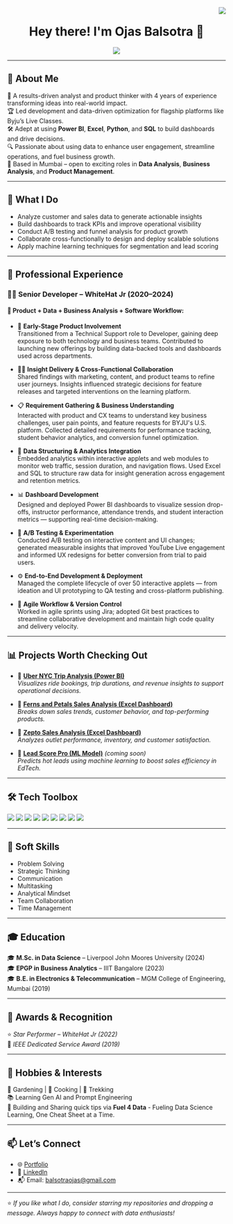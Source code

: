 <img align="right" src="https://visitor-badge.laobi.icu/badge?page_id=ojas98.ojas98" />

<h1 align="center">
  Hey there! I'm Ojas Balsotra 👋
</h1>

<p align="center">
  <img src="https://readme-typing-svg.herokuapp.com?font=Grape+Nuts&size=25&pause=1000&color=F7D100&center=true&vCenter=true&width=500&lines=Data+Analyst+%7C+Product+Strategist+%7C+Power+BI+Enthusiast" />
</p>

---

## 📌 About Me  

🎯 A results-driven analyst and product thinker with 4 years of experience transforming ideas into real-world impact.  
🏆 Led development and data-driven optimization for flagship platforms like Byju’s Live Classes.  
🛠️ Adept at using **Power BI**, **Excel**, **Python**, and **SQL** to build dashboards and drive decisions.  
🔍 Passionate about using data to enhance user engagement, streamline operations, and fuel business growth.  
📍 Based in Mumbai – open to exciting roles in **Data Analysis**, **Business Analysis**, and **Product Management**.

---

## 🧠 What I Do

- Analyze customer and sales data to generate actionable insights  
- Build dashboards to track KPIs and improve operational visibility  
- Conduct A/B testing and funnel analysis for product growth  
- Collaborate cross-functionally to design and deploy scalable solutions  
- Apply machine learning techniques for segmentation and lead scoring

---

## 💼 Professional Experience

### 👨‍💻 **Senior Developer – WhiteHat Jr  (2020–2024)**

#### 🚀  Product + Data + Business Analysis + Software  Workflow:

- 🧩 **Early-Stage Product Involvement**  
  Transitioned from a Technical Support role to Developer, gaining deep exposure to both technology and business teams. Contributed to launching new offerings by building data-backed tools and dashboards used across departments.

- 👨‍🏫 **Insight Delivery & Cross-Functional Collaboration**  
  Shared findings with marketing, content, and product teams to refine user journeys. Insights influenced strategic decisions for feature releases and targeted interventions on the learning platform.

- 📋 **Requirement Gathering & Business Understanding**  
  Interacted with product and CX teams to understand key business challenges, user pain points, and feature requests for BYJU's U.S. platform. Collected detailed requirements for performance tracking, student behavior analytics, and conversion funnel optimization.

- 🧱 **Data Structuring & Analytics Integration**  
  Embedded analytics within interactive applets and web modules to monitor web traffic, session duration, and navigation flows. Used Excel and SQL to structure raw data for insight generation across engagement and retention metrics.

- 📊 **Dashboard Development**  
  Designed and deployed Power BI dashboards to visualize session drop-offs, instructor performance, attendance trends, and student interaction metrics — supporting real-time decision-making.

- 🧪 **A/B Testing & Experimentation**  
  Conducted A/B testing on interactive content and UI changes; generated measurable insights that improved YouTube Live engagement and informed UX redesigns for better conversion from trial to paid users.

- ⚙️ **End-to-End Development & Deployment**  
  Managed the complete lifecycle of over 50 interactive applets — from ideation and UI prototyping to QA testing and cross-platform publishing.

- 🔁 **Agile Workflow & Version Control**  
  Worked in agile sprints using Jira; adopted Git best practices to streamline collaborative development and maintain high code quality and delivery velocity.

---

## 📊 Projects Worth Checking Out

- 🚗 [**Uber NYC Trip Analysis (Power BI)**](https://github.com/ojas98/Uber-Trip-Analysis)  
  *Visualizes ride bookings, trip durations, and revenue insights to support operational decisions.*

- 🌸 [**Ferns and Petals Sales Analysis (Excel Dashboard)**](https://github.com/ojas98/Ferns-and-Petals-Sales-Dashboard)  
  *Breaks down sales trends, customer behavior, and top-performing products.*

- 🛒 [**Zepto Sales Analysis (Excel Dashboard)**](https://github.com/ojas98/Zepto-Retail-Sales-Dashboard)  
  *Analyzes outlet performance, inventory, and customer satisfaction.*

- 🧠 [**Lead Score Pro (ML Model)**](https://github.com/ojas98) *(coming soon)*  
  *Predicts hot leads using machine learning to boost sales efficiency in EdTech.*

---

## 🛠 Tech Toolbox  

<p align="left">
  <img src="https://img.shields.io/badge/-Power%20BI-F2C811?style=for-the-badge&logo=powerbi&logoColor=black" />
  <img src="https://img.shields.io/badge/-MS%20Excel-217346?style=for-the-badge&logo=microsoft-excel&logoColor=white" />
  <img src="https://img.shields.io/badge/-Python-3670A0?style=for-the-badge&logo=python&logoColor=white" />
  <img src="https://img.shields.io/badge/-SQL-336791?style=for-the-badge&logo=postgresql&logoColor=white" />
  <img src="https://img.shields.io/badge/-Tableau-E97627?style=for-the-badge&logo=tableau&logoColor=white" />
  <img src="https://img.shields.io/badge/-Git-F05032?style=for-the-badge&logo=git&logoColor=white" />
  <img src="https://img.shields.io/badge/-Jira-0052CC?style=for-the-badge&logo=jira&logoColor=white" />
  <img src="https://img.shields.io/badge/-HTML5-E34F26?style=for-the-badge&logo=html5&logoColor=white" />
  <img src="https://img.shields.io/badge/-CSS3-1572B6?style=for-the-badge&logo=css3&logoColor=white" />
</p>

---

## 🧩 Soft Skills

- Problem Solving  
- Strategic Thinking  
- Communication  
- Multitasking  
- Analytical Mindset  
- Team Collaboration  
- Time Management  

---

## 🎓 Education

🎓 **M.Sc. in Data Science** – Liverpool John Moores University (2024)  
🎓 **EPGP in Business Analytics** – IIIT Bangalore (2023)  
🎓 **B.E. in Electronics & Telecommunication** – MGM College of Engineering, Mumbai (2019)

---

## 🏅 Awards & Recognition

⭐ *Star Performer – WhiteHat Jr  (2022)*  
🏅 *IEEE Dedicated Service Award (2019)*

---

## 🌱 Hobbies & Interests

🌿 Gardening | 🍳 Cooking | 🧗 Trekking  
📚 Learning Gen AI and Prompt Engineering  
🎯 Building and Sharing quick tips via **Fuel 4 Data** - Fueling Data Science Learning, One Cheat Sheet at a Time.

---

## 📫 Let’s Connect

- 🌐 [Portfolio](https://ojasbalsotra.netlify.app)  
- 💼 [LinkedIn](https://linkedin.com/in/ojasbalsotra)  
- 📬 Email: balsotraojas@gmail.com  

---

⭐ *If you like what I do, consider starring my repositories and dropping a message. Always happy to connect with data enthusiasts!*
